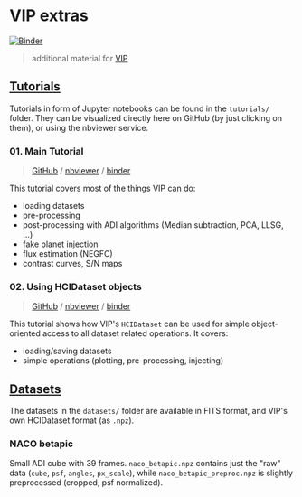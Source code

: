 # VIP extras

[![Binder](https://mybinder.org/badge_logo.svg)](https://mybinder.org/v2/gh/vortex-exoplanet/VIP_extras/master?filepath=binder%2Fwelcome.ipynb)


> additional material for [VIP](https://github.com/vortex-exoplanet/VIP)


## [Tutorials](./tutorials)

Tutorials in form of Jupyter notebooks can be found in the `tutorials/` folder. They can be visualized directly here on GitHub (by just clicking on them), or using the nbviewer service.

### 01. Main Tutorial

> [GitHub](./tutorials/01_adi_pre-postproc_fluxpos_ccs.ipynb) / [nbviewer](http://nbviewer.jupyter.org/github/vortex-exoplanet/VIP_extras/blob/master/tutorials/01_adi_pre-postproc_fluxpos_ccs.ipynb) / [binder](https://mybinder.org/v2/gh/vortex-exoplanet/VIP_extras/master?filepath=tutorials%2F01_adi_pre-postproc_fluxpos_ccs.ipynb)

This tutorial covers most of the things VIP can do:

- loading datasets
- pre-processing
- post-processing with ADI algorithms (Median subtraction, PCA, LLSG, ...)
- fake planet injection
- flux estimation (NEGFC)
- contrast curves, S/N maps


### 02. Using HCIDataset objects

> [GitHub](./tutorials/02_hcidataset.ipynb) / [nbviewer](http://nbviewer.jupyter.org/github/vortex-exoplanet/VIP_extras/blob/master/tutorials/02_hcidataset.ipynb) / [binder](https://mybinder.org/v2/gh/vortex-exoplanet/VIP_extras/master?filepath=tutorials%2F02_hcidataset.ipynb)

This tutorial shows how VIP's `HCIDataset` can be used for simple object-oriented access to all dataset related operations. It covers:

- loading/saving datasets
- simple operations (plotting, pre-processing, injecting)




## [Datasets](./datasets)

The datasets in the `datasets/` folder are available in FITS format, and VIP's own HCIDataset format (as `.npz`).

### NACO betapic

Small ADI cube with 39 frames. `naco_betapic.npz` contains just the "raw" data (`cube`, `psf`, `angles`, `px_scale`), while `naco_betapic_preproc.npz` is slightly preprocessed (cropped, psf normalized).
